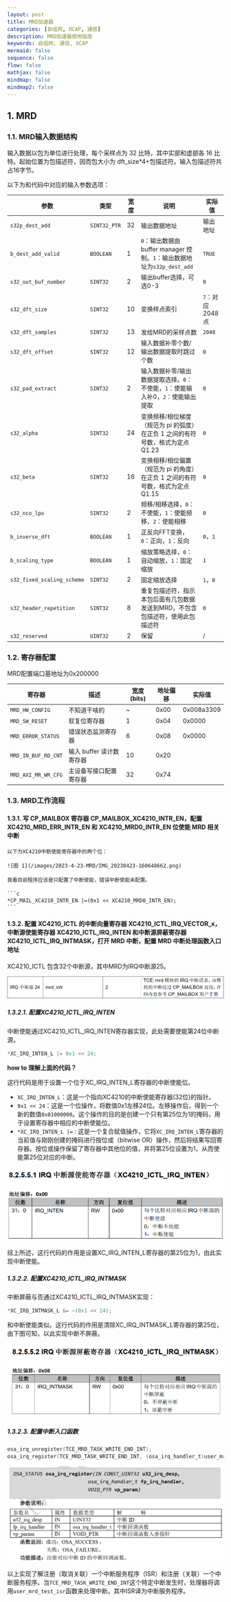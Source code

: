 ```yaml
---
layout: post
title: MRD加速器
categories: [自组网, OCAP, 通信]
description: MRD加速器使用指南
keywords: 自组网, 通信, OCAP
mermaid: false
sequence: false
flow: false
mathjax: false
mindmap: false
mindmap2: false
---
```


## 1. MRD

### 1.1. MRD输入数据结构

输入数据以包为单位进行处理，每个采样点为 32 比特，其中实部和虚部各 16 比特。起始位置为包描述符，因而包大小为 dft_size*4+包描述符。输入包描述符共占16字节。

以下为和代码中对应的输入参数选项：

| 参数 | 类型 |宽度 | 说明 |实际值|
|------|------|------|------|------|
|`s32p_dest_add`|`SINT32_PTR`|32|输出数据地址|输出地址|
|`b_dest_add_valid`|`BOOLEAN`|1|`0`：输出数据由buffer manager 控制。`1`：输出数据地址为`s32p_dest_add`|`TRUE`|
|`s32_out_buf_number`|`SINT32`|2|输出buffer选择，可选0-3|`0`|
|`s32_dft_size`|`SINT32`|10|变换样点索引|`7`：对应2048点|
|`s32_dft_samples`|`SINT32`|13|发给MRD的采样点数|`2048`|
|`s32_dft_offset`|`SINT32`|12|输入数据补零个数/输出数据提取时跳过个数|`0`|
|`s32_pad_extract`|`SINT32`|2|输入数据补零/输出数据提取选择。`0`：不使能，`1`：使能输入补0，`2`：使能输出提取|`0`|
|`s32_alpha`|`SINT32`|24|变换频移/相位梯度（规范为 pi 的弧度）在正负 1 之间的有符号数，格式为定点 Q1.23|`0`|
|`s32_beta`|`SINT32`|16|变换相移/相位偏置（规范为 pi 的角度）在正负 1 之间的有符号数，格式为定点 Q1.15|`0`|
|`s32_nco_lpo`|`SINT32`|2|频移/相移选择，`0`：不使能，`1`：使能频移，`2`：使能相移|`0`|
|`b_inverse_dft`|`BOOLEAN`|1|正反向FFT变换，`0`：正向，`1`：反向|`0`，`1`|
|`b_scaling_type`|`BOOLEAN`|1|缩放策略选择，`0`：自动缩放，`1`：固定缩放|`1`|
|`s32_fixed_scaling_scheme`|`SINT32`|2|固定缩放选择|`1`，`0`|
|`s32_header_repetition`|`SINT32`|8|重复包描述符，指示本包后面有几包数据发送到MRD，不包含包描述符，使用此包描述符|`0`|
|`s32_reserved`|`UINT32`|2|保留|/|

### 1.2. 寄存器配置

MRD配置端口基地址为0x200000

| 寄存器 | 描述 |宽度(bits) | 地址偏移 |实际值|
|------|------|------|------|------|
|`MRD_HW_CONFIG`|不知道干啥的|~|0x00|0x008a3309|
|`MRD_SW_RESET`|软复位寄存器|1|0x04|0x0000|
|`MRD_ERROR_STATUS`|错误状态监测寄存器|6|0x08|0x0000|
|`MRD_IN_BUF_RD_CNT`|输入 buffer 读计数寄存器|10|0x20|
|`MRD_AXI_MR_WR_CFG`|主设备写接口配置寄存器|32|0x74||

### 1.3. MRD工作流程

#### 1.3.1. 写 CP_MAILBOX 寄存器 CP_MAILBOX_XC4210_INTR_EN，配置XC4210_MRD_ERR_INTR_EN 和 XC4210_MRD0_INTR_EN 位使能 MRD 相关中断

    以下为XC4210中断使能寄存器中的两个位：

    ![图 1](/images/2023-4-23-MRD/IMG_20230423-160648662.png)  

    我看目前程序应该是只配置了中断使能，错误中断使能未配置。

    ```c
    *CP_MAIL_XC4210_INTR_EN |=(0x1 << XC4210_MRD0_INTR_EN); 
    ```

#### 1.3.2. 配置 XC4210_ICTL 的中断向量寄存器 XC4210_ICTL_IRQ_VECTOR_x，中断源使能寄存器 XC4210_ICTL_IRQ_INTEN 和中断源屏蔽寄存器XC4210_ICTL_IRQ_INTMASK，打开 MRD 中断，配置 MRD 中断处理函数入口地址

XC4210_ICTL 包含32个中断源，其中MRD为IRQ中断源25。

![图 2](/images/2023-4-23-MRD/IMG_20230423-162410601.png)  

##### 1.3.2.1. 配置XC4210_ICTL_IRQ_INTEN

中断使能通过XC4210_ICTL_IRQ_INTEN寄存器实现，此处需要使能第24位中断源。

```c
*XC_IRQ_INTEN_L |= 0x1 << 24;
```

**how to 理解上面的代码？**

这行代码是用于设置一个位于XC_IRQ_INTEN_L寄存器的中断使能位。

- `XC_IRQ_INTEN_L`：这是一个指向XC4210的中断使能寄存器(32位)的指针。
- `0x1 << 24`：这是一个位操作，将数值0x1左移24位。左移操作后，得到一个新的数值`0x01000000`。这个操作的目的是创建一个只有第25位为1的掩码，用于设置寄存器中相应的中断使能位。
- `*XC_IRQ_INTEN_L |=：`这是一个复合赋值操作，它将`XC_IRQ_INTEN_L`寄存器的当前值与刚刚创建的掩码进行按位或（bitwise OR）操作，然后将结果写回寄存器。按位或操作保留了寄存器中其他位的值，并将第25位设置为1，从而使能第25位对应的中断。

![图 3](/images/2023-4-23-MRD/IMG_20230423-164423777.png)  

综上所述，这行代码的作用是设置XC_IRQ_INTEN_L寄存器的第25位为1，由此实现中断使能。

##### 1.3.2.2. 配置XC4210_ICTL_IRQ_INTMASK

中断屏蔽与否通过XC4210_ICTL_IRQ_INTMASK实现：

```c
*XC_IRQ_INTMASK_L &= ~(0x1 << 24);
```

和中断使能类似。这行代码的作用是清除XC_IRQ_INTMASK_L寄存器的第25位，由下图可知，以此实现中断不屏蔽。

![图 4](/images/2023-4-23-MRD/IMG_20230423-164510365.png)  

##### 1.3.2.3. 配置中断入口函数

```c
osa_irq_unregister(TCE_MRD_TASK_WRITE_END_INT);
osa_irq_register(TCE_MRD_TASK_WRITE_END_INT, (osa_irq_handler_t)user_mrd_test_isr, NULL_PTR);
```

![图 5](/images/2023-4-23-MRD/IMG_20230423-191646579.png)  

以上实现了解注册（取消关联）一个中断服务程序（ISR）和注册（关联）一个中断服务程序。当`TCE_MRD_TASK_WRITE_END_INT`这个特定中断发生时，处理器将调用`user_mrd_test_isr`函数来处理中断。其中ISR译为中断服务程序。
